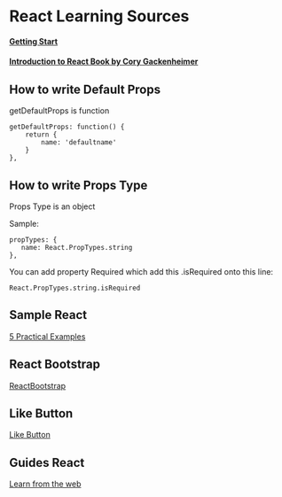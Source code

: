 # React Learning Sources

#### [Getting Start](https://github.com/vanbumi/CodeJournal/blob/master/React/getting-start.md)

#### [Introduction to React Book by Cory Gackenheimer](https://github.com/vanbumi/CodeJournal/blob/master/React/intro-to-react-book.md)

## How to write Default Props

getDefaultProps is function

	getDefaultProps: function() {
		return {
			name: 'defaultname'
		}
	},

## How to write Props Type

Props Type is an object

Sample:

	propTypes: {
	   name: React.PropTypes.string
	},

You can add property Required which add this  .isRequired onto this line:

 	React.PropTypes.string.isRequired

## Sample React

[5 Practical Examples](http://tutorialzine.com/2014/07/5-practical-examples-for-learning-facebooks-react-framework/)

## React Bootstrap

[ReactBootstrap](https://react-bootstrap.github.io/) 	

## Like Button

[Like Button](https://facebook.github.io/react/docs/interactivity-and-dynamic-uis.html)

## Guides React

[Learn from the web](https://facebook.github.io/react/docs/why-react.html)